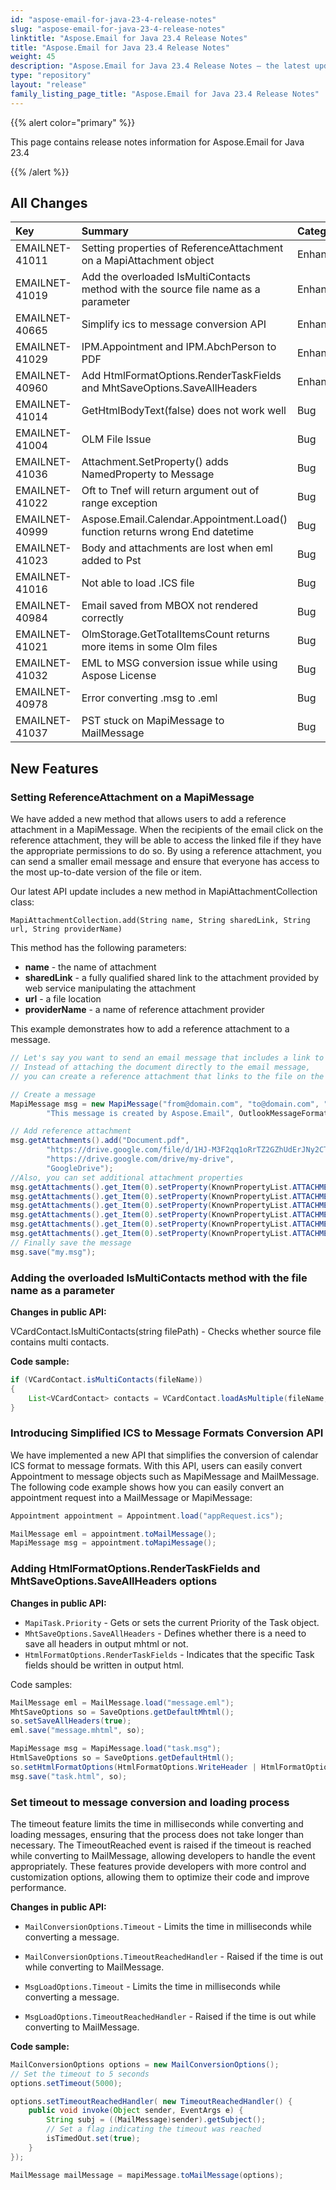 ```yaml
---
id: "aspose-email-for-java-23-4-release-notes"
slug: "aspose-email-for-java-23-4-release-notes"
linktitle: "Aspose.Email for Java 23.4 Release Notes"
title: "Aspose.Email for Java 23.4 Release Notes"
weight: 45
description: "Aspose.Email for Java 23.4 Release Notes – the latest updates and fixes."
type: "repository"
layout: "release"
family_listing_page_title: "Aspose.Email for Java 23.4 Release Notes"
---
```


{{% alert color="primary" %}}

This page contains release notes information for Aspose.Email for Java 23.4

{{% /alert %}}

## **All Changes**

|**Key**|**Summary**|**Category**|
| :- | :- | :- |
|EMAILNET-41011|Setting properties of ReferenceAttachment on a MapiAttachment object|Enhancement|
|EMAILNET-41019|Add the overloaded IsMultiContacts method with the source file name as a parameter|Enhancement|
|EMAILNET-40665|Simplify ics to message conversion API|Enhancement|
|EMAILNET-41029|IPM.Appointment and IPM.AbchPerson to PDF|Enhancement|
|EMAILNET-40960|Add HtmlFormatOptions.RenderTaskFields and MhtSaveOptions.SaveAllHeaders|Enhancement|
|EMAILNET-41014|GetHtmlBodyText(false) does not work well|Bug|
|EMAILNET-41004|OLM File Issue|Bug|
|EMAILNET-41036|Attachment.SetProperty() adds NamedProperty to Message|Bug|
|EMAILNET-41022|Oft to Tnef will return argument out of range exception|Bug|
|EMAILNET-40999|Aspose.Email.Calendar.Appointment.Load() function returns wrong End datetime|Bug|
|EMAILNET-41023|Body and attachments are lost when eml added to Pst|Bug|
|EMAILNET-41016|Not able to load .ICS file|Bug|
|EMAILNET-40984|Email saved from MBOX not rendered correctly|Bug|
|EMAILNET-41021|OlmStorage.GetTotalItemsCount returns more items in some Olm files|Bug|
|EMAILNET-41032|EML to MSG conversion issue while using Aspose License|Bug|
|EMAILNET-40978|Error converting .msg to .eml|Bug|
|EMAILNET-41037|PST stuck on MapiMessage to MailMessage|Bug|

## **New Features**

### **Setting ReferenceAttachment on a MapiMessage**

We have added a new method that allows users to add a reference attachment in a MapiMessage. When the recipients of the email click on the reference attachment, they will be able to access the linked file if they have the appropriate permissions to do so. By using a reference attachment, you can send a smaller email message and ensure that everyone has access to the most up-to-date version of the file or item.

Our latest API update includes a new method in MapiAttachmentCollection class:

```
MapiAttachmentCollection.add(String name, String sharedLink, String url, String providerName)
```
This method has the following parameters:

- **name** - the name of attachment
- **sharedLink** - a fully qualified shared link to the attachment provided by web service manipulating the attachment
- **url** - a file location
- **providerName** - a name of reference attachment provider

This example demonstrates how to add a reference attachment to a message.

```java
// Let's say you want to send an email message that includes a link to a Document.pdf file stored on a Google Drive.
// Instead of attaching the document directly to the email message,
// you can create a reference attachment that links to the file on the Google Drive.

// Create a message
MapiMessage msg = new MapiMessage("from@domain.com", "to@domain.com", "Outlook message file",
        "This message is created by Aspose.Email", OutlookMessageFormat.Unicode);

// Add reference attachment
msg.getAttachments().add("Document.pdf",
        "https://drive.google.com/file/d/1HJ-M3F2qq1oRrTZ2GZhUdErJNy2CT3DF/",
        "https://drive.google.com/drive/my-drive",
        "GoogleDrive");
//Also, you can set additional attachment properties
msg.getAttachments().get_Item(0).setProperty(KnownPropertyList.ATTACHMENT_PERMISSION_TYPE, AttachmentPermissionType.AnyoneCanEdit);
msg.getAttachments().get_Item(0).setProperty(KnownPropertyList.ATTACHMENT_ORIGINAL_PERMISSION_TYPE, 0);
msg.getAttachments().get_Item(0).setProperty(KnownPropertyList.ATTACHMENT_IS_FOLDER, false);
msg.getAttachments().get_Item(0).setProperty(KnownPropertyList.ATTACHMENT_PROVIDER_ENDPOINT_URL, "");
msg.getAttachments().get_Item(0).setProperty(KnownPropertyList.ATTACHMENT_PREVIEW_URL, "");
msg.getAttachments().get_Item(0).setProperty(KnownPropertyList.ATTACHMENT_THUMBNAIL_URL, "");
// Finally save the message
msg.save("my.msg");
```

### **Adding the overloaded IsMultiContacts method with the file name as a parameter**

**Changes in public API:**

VCardContact.IsMultiContacts(string filePath) - Checks whether source file contains multi contacts.

**Code sample:**

```java
if (VCardContact.isMultiContacts(fileName))
{
    List<VCardContact> contacts = VCardContact.loadAsMultiple(fileName, Charset.forName("utf-8"));
}
```

### **Introducing Simplified ICS to Message Formats Conversion API**

We have implemented a new API that simplifies the conversion of calendar ICS format to message formats. With this API, users can easily convert Appointment to message objects such as MapiMessage and MailMessage.
The following code example shows how you can easily convert an appointment request into a MailMessage or MapiMessage:

```java
Appointment appointment = Appointment.load("appRequest.ics");

MailMessage eml = appointment.toMailMessage();
MapiMessage msg = appointment.toMapiMessage();
```

### **Adding HtmlFormatOptions.RenderTaskFields and MhtSaveOptions.SaveAllHeaders options**

**Changes in public API:**

- `MapiTask.Priority` - Gets or sets the current Priority of the Task object.
- `MhtSaveOptions.SaveAllHeaders` - Defines whether there is a need to save all headers in output mhtml or not.
- `HtmlFormatOptions.RenderTaskFields` - Indicates that the specific Task fields should be written in output html.

Code samples:

```java
MailMessage eml = MailMessage.load("message.eml");
MhtSaveOptions so = SaveOptions.getDefaultMhtml();
so.setSaveAllHeaders(true);
eml.save("message.mhtml", so);
```

```java
MapiMessage msg = MapiMessage.load("task.msg");
HtmlSaveOptions so = SaveOptions.getDefaultHtml();
so.setHtmlFormatOptions(HtmlFormatOptions.WriteHeader | HtmlFormatOptions.RenderTaskFields);
msg.save("task.html", so);
```

### **Set timeout to message conversion and loading process**

The timeout feature limits the time in milliseconds while converting and loading messages, ensuring that the process does not take longer than necessary. The TimeoutReached event is raised if the timeout is reached while converting to MailMessage, allowing developers to handle the event appropriately.
These features provide developers with more control and customization options, allowing them to optimize their code and improve performance.

**Changes in public API:**

- `MailConversionOptions.Timeout` - Limits the time in milliseconds while converting a message.
- `MailConversionOptions.TimeoutReachedHandler` - Raised if the time is out while converting to MailMessage.

- `MsgLoadOptions.Timeout` - Limits the time in milliseconds while converting a message.
- `MsgLoadOptions.TimeoutReachedHandler` - Raised if the time is out while converting to MailMessage.

**Code sample:**

```java
MailConversionOptions options = new MailConversionOptions();
// Set the timeout to 5 seconds
options.setTimeout(5000);

options.setTimeoutReachedHandler( new TimeoutReachedHandler() {
    public void invoke(Object sender, EventArgs e) {
        String subj = ((MailMessage)sender).getSubject();
        // Set a flag indicating the timeout was reached
        isTimedOut.set(true);
    }
});

MailMessage mailMessage = mapiMessage.toMailMessage(options);
```

